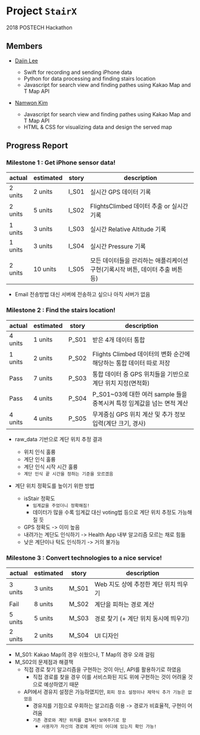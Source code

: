 Project ``StairX``
=======================
2018 POSTECH Hackathon

Members
-----------

- [Dajin Lee](https://github.com/leerubi)
  - Swift for recording and sending iPhone data
  - Python for data processing and finding stairs location
  - Javascript for search view and finding pathes using Kakao Map and T Map API

- [Namwon Kim](https://github.com/NowWhy)
  - Javascript for search view and finding pathes using Kakao Map and T Map API
  - HTML & CSS for visualizing data and design the served map


Progress Report
-------------

### Milestone 1 : Get iPhone sensor data!

| actual  | estimated | story | description |
| ------  | --------- | ----- | ----------- |
|    2 units     | 2 units   | I_S01 | 실시간 GPS 데이터 기록     |
|    2 units   | 5 units  | I_S02 | FlightsClimbed 데이터 추출 or 실시간 기록  |
|    1 units    | 3 units  | I_S03 | 실시간 Relative Altitude 기록  |
|    1 units    | 3 units  | I_S04 | 실시간 Pressure 기록  |
|    2 units    | 10 units  | I_S05 | 모든 데이터들을 관리하는 애플리케이션 구현(기록시작 버튼, 데이터 추출 버튼 등)  |

- Email 전송방법 대신 서버에 전송하고 싶으나 아직 서버가 없음


### Milestone 2 : Find the stairs location!

| actual  | estimated | story | description |
| ------  | --------- | ----- | ----------- |
|    4 units    | 1 units   | P_S01 | 받은 4개 데이터 통합     |
|    1 units   | 2 units  | P_S02 | Flights Climbed 데이터의 변화 순간에 해당하는 통합 데이터 따로 저장  |
|    Pass    | 7 units  | P_S03 | 통합 데이터 중 GPS 위치들을 기반으로 계단 위치 지정(면적화) |
|    Pass     | 4 units  | P_S04 | P_S01~03에 대한 여러 sample 들을 중복시켜 특정 임계값을 넘는 면적 계산 |
|    4 units    | 4 units  | P_S05 | 무게중심 GPS 위치 계산 및 추가 정보 입력(계단 크기, 경사) |

- raw_data 기반으로 계단 위치 추정 결과
  - 위치 인식 훌륭
  - 계단 인식 훌륭
  - 계단 인식 시작 시간 훌륭
  - ``계단 인식 끝 시간을 정하는 기준을 모르겠음``
  
- 계단 위치 정확도를 높이기 위한 방법
  - isStair 정확도
    - ``임계값을 주었더니 정확해짐!``
    - 데이터가 많을 수록 임계값 대신 voting법 등으로 계단 위치 추정도 가능해질 듯
  - GPS 정확도 -> 이미 높음
  - 내려가는 계단도 인식하기 -> Health App 내부 알고리즘 모르는 채로 힘듦
  - 낮은 계단이나 턱도 인식하기 -> 거의 불가능
  

### Milestone 3 : Convert technologies to a nice service!

| actual  | estimated | story | description |
| ------  | --------- | ----- | ----------- |
|    3 units     |    3 units     |    M_S01   |     Web 지도 상에 추정한 계단 위치 띄우기      |
|    Fail    |     8 units      |   M_S02    |       계단을 피하는 경로 계산      |
|    5 units     |      5 units     |   M_S03    |       경로 찾기 (+ 계단 위치 동시에 띄우기)    |
|    2 units     |      2 units     |   M_S04    |       UI 디자인    |

- M_S01: Kakao Map의 경우 쉬웠으나, T Map의 경우 오래 걸림
- M_S02의 문제점과 해결책
  - 직접 경로 찾기 알고리즘을 구현하는 것이 아닌, API를 활용하기로 하였음
    - 직접 경로를 찾을 경우 이를 서비스화된 지도 위에 구현하는 것이 어려울 것으로 예상하였기 때문
  - API에서 경유지 설정은 가능하였지만, ``회피 장소 설정이나 제약식 추가 기능은 없었음``
    - 경유지를 기점으로 우회하는 알고리즘 이용 -> 경로가 비효율적, 구현이 어려움
    - ``기존 경로와 계단 위치를 겹쳐서 보여주기로 함``
      - ``사용자가 자신의 경로에 계단이 어디에 있는지 확인 가능!``
